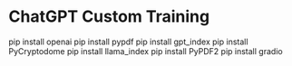 # ChatGPT Custom Training
pip install openai
pip install pypdf
pip install gpt_index
pip install PyCryptodome
pip install llama_index
pip install PyPDF2
pip install gradio